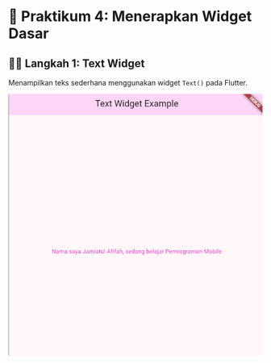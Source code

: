 # 🧩 Praktikum 4: Menerapkan Widget Dasar

## 👩‍💻 Langkah 1: Text Widget
Menampilkan teks sederhana menggunakan widget `Text()` pada Flutter.

![Hasil Text Widget](https://raw.githubusercontent.com/JAfifah/PemrogramanMobile/main/JS5/hello_world14/screenshots/text_widget_result.png)
